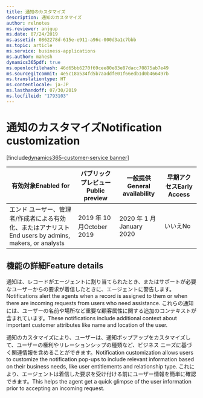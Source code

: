 ```yaml
---
title: 通知のカスタマイズ
description: 通知のカスタマイズ
author: relnotes
ms.reviewer: anjgup
ms.date: 07/24/2019
ms.assetid: 0862278d-615e-e911-a96c-000d3a1c7bbb
ms.topic: article
ms.service: business-applications
ms.author: mahesh
dynamics365pdf: true
ms.openlocfilehash: 46d65bb6270f69cee80e83e87dacc70875ab7e49
ms.sourcegitcommit: 4e5c18a534fd5b7aaddfe01f66edb1d0b466497b
ms.translationtype: HT
ms.contentlocale: ja-JP
ms.lasthandoff: 07/30/2019
ms.locfileid: "1793103"
---
```

# <a name="notification-customization"></a><span data-ttu-id="e3eb3-103">通知のカスタマイズ</span><span class="sxs-lookup"><span data-stu-id="e3eb3-103">Notification customization</span></span>
[!include[dynamics365-customer-service banner](../includes/dynamics365-customer-service.md)]

| <span data-ttu-id="e3eb3-104">有効対象</span><span class="sxs-lookup"><span data-stu-id="e3eb3-104">Enabled for</span></span>    |  <span data-ttu-id="e3eb3-105">パブリック プレビュー</span><span class="sxs-lookup"><span data-stu-id="e3eb3-105">Public preview</span></span> | <span data-ttu-id="e3eb3-106">一般提供</span><span class="sxs-lookup"><span data-stu-id="e3eb3-106">General availability</span></span> | <span data-ttu-id="e3eb3-107">早期アクセス</span><span class="sxs-lookup"><span data-stu-id="e3eb3-107">Early Access</span></span> |
| ---------- | ---------- |---------- |---------- |
|<span data-ttu-id="e3eb3-108">エンド ユーザー、管理者/作成者による有効化、またはアナリスト</span><span class="sxs-lookup"><span data-stu-id="e3eb3-108">End users by admins, makers, or analysts</span></span>|<span data-ttu-id="e3eb3-109">2019 年 10 月</span><span class="sxs-lookup"><span data-stu-id="e3eb3-109">October 2019</span></span>| <span data-ttu-id="e3eb3-110">2020 年 1 月</span><span class="sxs-lookup"><span data-stu-id="e3eb3-110">January 2020</span></span>|<span data-ttu-id="e3eb3-111">いいえ</span><span class="sxs-lookup"><span data-stu-id="e3eb3-111">No</span></span> |






## <a name="feature-details"></a><span data-ttu-id="e3eb3-112">機能の詳細</span><span class="sxs-lookup"><span data-stu-id="e3eb3-112">Feature details</span></span>
<!--feature detail start -->
<span data-ttu-id="e3eb3-113">通知は、レコードがエージェントに割り当てられたとき、またはサポートが必要なユーザーからの要求が着信したときに、エージェントに警告します。</span><span class="sxs-lookup"><span data-stu-id="e3eb3-113">Notifications alert the agents when a record is assigned to them or when there are incoming requests from users who need assistance.</span></span> <span data-ttu-id="e3eb3-114">これらの通知には、ユーザーの名前や場所など重要な顧客属性に関する追加のコンテキストが含まれています。</span><span class="sxs-lookup"><span data-stu-id="e3eb3-114">These notifications include additional context about important customer attributes like name and location of the user.</span></span> 

<span data-ttu-id="e3eb3-115">通知のカスタマイズにより、ユーザーは、通知ポップアップをカスタマイズして、ユーザーの権利やリレーションシップの種類など、ビジネス ニーズに基づく関連情報を含めることができます。</span><span class="sxs-lookup"><span data-stu-id="e3eb3-115">Notification customization allows users to customize the notification pop-ups to include relevant information based on their business needs, like user entitlements and relationship type.</span></span> <span data-ttu-id="e3eb3-116">これにより、エージェントは着信した要求を受け付ける前にユーザー情報を簡単に確認できます。</span><span class="sxs-lookup"><span data-stu-id="e3eb3-116">This helps the agent get a quick glimpse of the user information prior to accepting an incoming request.</span></span>
<!--feature detail end -->











